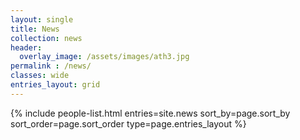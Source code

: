 ```yaml
---
layout: single
title: News
collection: news
header:
  overlay_image: /assets/images/ath3.jpg
permalink : /news/
classes: wide
entries_layout: grid
---
```


<section class="page__content cf">

<div class="entries-{{ page.entries_layout }}">
  {% include people-list.html entries=site.news sort_by=page.sort_by sort_order=page.sort_order type=page.entries_layout %}
</div>
</section>
